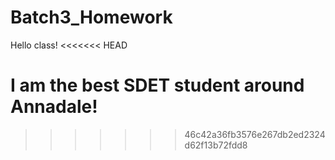 # Batch3_Homework

Hello class!
<<<<<<< HEAD

I am the best SDET student around Annadale!
=======
>>>>>>> 46c42a36fb3576e267db2ed2324d62f13b72fdd8
